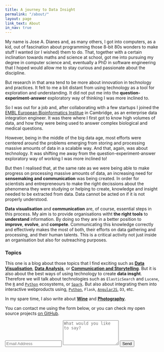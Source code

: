 ```yaml
---
title: A journey to Data Insight
permalink: "/about/"
layout: page
link_text: About
in_nav: true
---
```


My name is Jose A. Dianes and, as many others, I got into computers, as a kid, out of fascination about programming those 8-bit 80s wonders to make stuff I wanted (or I wished) them to do. That, together with a certain inclination towards maths and science at school, got me into pursuing my degree in computer science and, eventually a PhD in software engineering that I hoped would allow me to stay curious and passionate about the discipline.  

But research in that area tend to be more about innovation in technology and practices. It felt to me a bit distant from using technology as a tool for exploration and understanding. It did not put me into the **question-experiment-answer** exploratory way of thinking I was more inclined to.

So I was out for a job and, after collaborating with a few startups I joined the [EMBL European Bioinformatics Institue](http://www.ebi.ac.uk) in Cambridge, as an enterprise data integration engineer. It was there where I first got to know high volumes of data, and how they were being used to answer complex biological and medical questions.  

However, being in the middle of the big data age, most efforts were centered around the problems emerging from storing and processing massive amounts of data in a scalable way. And that, again, was about technology. It was shifting me away from the question-experiment-answer exploratory way of working I was more inclined to!

But then I realised that, at the same rate as we were being able to make progress on processing massive amounts of data, an increasing need for **sensemaking and communication** was being created. In order for scientists and entrepreneours to make the right decissions about the phenomena they were studying or helping to create, knowledge and insight needed to be extracted from data. Data cannot be acted on if it is not properly understood.

**Data visualisation** and **communication** are, of course, essential steps in this process. My aim is to provide organisations witht **the right tools** to **understand** information. By doing so they are in a better position to **improve**, **evolve**, and **compete**. Communicating this knowledge correctly and effectively makes the most of both, their efforts on data gathering and processing, and their human talents. This is a critical activity not just inside an organisation but also for outreaching purposes.

### Topics 

This one is a blog about those topics that I find exciting such as [**Data Visualisation**](http://jadianes.me/categories/data-visualisation/), [**Data Analysis**](http://jadianes.me/categories/data-analysis/), or [**Communication and Storytelling**](http://jadianes.me/categories/communication/). But it is also about the best ways of using technology to create **data insght**. Therefore we will talk about technologies such as `ElasticSearch` and `Lucene`, the [`R`](http://jadianes.me/tags/r) and [`Python`](http://jadianes.me/tags/python) ecosystems, or [`Spark`](http://jadianes.me/tags/spark). But also about integrating them into interactive webproducts using, [`Python`](http://jadianes.me/tags/python), `Flask`, [`AngularJS`](http://jadianes.me/tags/angularjs), `D3`, etc.  

In my spare time, I also write about [**Wine**](http://aboutwine.me/en/) and [**Photography**](http://jadianesphoto.com).  

You can contact me using the form below, or you can check my open source projects [on GitHub](https://github.com/jadianes).   

<div class="py2">
  <form action="https://forms.brace.io/jadianes@gmail.com" method="POST" class="form-stacked form-light">
    <input type="text" name="email" class="input mobile-block" placeholder="Email Address">
    <textarea type="text" name="content" class="input mobile-block" rows="5" placeholder="What would you like to say?"></textarea>
    <input type="submit" class="button button-blue button-big mobile-block" value="Send">
  </form>
</div>


